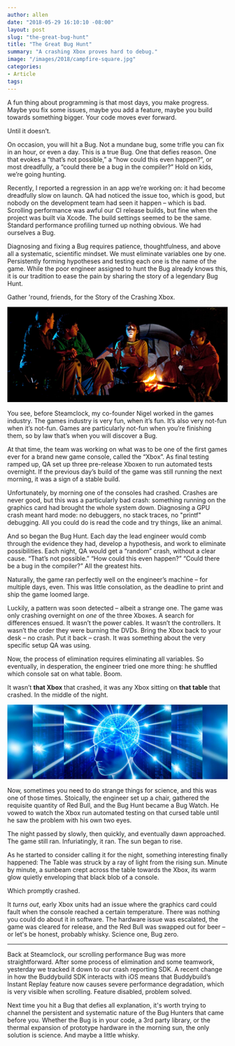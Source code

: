 ```yaml
---
author: allen
date: "2018-05-29 16:10:10 -08:00"
layout: post
slug: "the-great-bug-hunt"
title: "The Great Bug Hunt"
summary: "A crashing Xbox proves hard to debug."
image: "/images/2018/campfire-square.jpg"
categories:
- Article
tags:
---
```


A fun thing about programming is that most days, you make progress. Maybe you fix some issues, maybe you add a feature, maybe you build towards something bigger. Your code moves ever forward.

Until it doesn’t.

On occasion, you will hit a Bug. Not a mundane bug, some trifle you can fix in an hour, or even a day. This is a true Bug. One that defies reason. One that evokes a “that’s not possible,” a “how could this even happen?”, or most dreadfully, a “could there be a bug in the compiler?” Hold on kids, we’re going hunting.

Recently, I reported a regression in an app we’re working on: it had become dreadfully slow on launch. QA had noticed the issue too, which is good, but nobody on the development team had seen it happen – which is bad. Scrolling performance was awful our CI release builds, but fine when the project was built via Xcode. The build settings seemed to be the same. Standard performance profiling turned up nothing obvious. We had ourselves a Bug.

Diagnosing and fixing a Bug requires patience, thoughtfulness, and above all a systematic, scientific mindset. We must eliminate variables one by one. Persistently forming hypotheses and testing each one is the name of the game. While the poor engineer assigned to hunt the Bug already knows this, it is our tradition to ease the pain by sharing the story of a legendary Bug Hunt.

Gather 'round, friends, for the Story of the Crashing Xbox.

<img src='/images/2018/campfire.jpg'>

You see, before Steamclock, my co-founder Nigel worked in the games industry. The games industry is very fun, when it’s fun. It’s also very not-fun when it’s not-fun. Games are particularly not-fun when you’re finishing them, so by law that’s when you will discover a Bug.

At that time, the team was working on what was to be one of the first games ever for a brand new game console, called the “Xbox”. As final testing ramped up, QA set up three pre-release Xboxen to run automated tests overnight. If the previous day’s build of the game was still running the next morning, it was a sign of a stable build.

Unfortunately, by morning one of the consoles had crashed. Crashes are never good, but this was a particularly bad crash: something running on the graphics card had brought the whole system down. Diagnosing a GPU crash meant hard mode: no debuggers, no stack traces, no "printf" debugging. All you could do is read the code and try things, like an animal.

And so began the Bug Hunt. Each day the lead engineer would comb through the evidence they had, develop a hypothesis, and work to eliminate possibilities. Each night, QA would get a “random” crash, without a clear cause. “That’s not possible.” “How could this even happen?” “Could there be a bug in the compiler?” All the greatest hits.

Naturally, the game ran perfectly well on the engineer’s machine – for multiple days, even. This was little consolation, as the deadline to print and ship the game loomed large.

Luckily, a pattern was soon detected – albeit a strange one. The game was only crashing overnight on *one* of the three Xboxes.  A search for differences ensued. It wasn’t the power cables. It wasn’t the controllers. It wasn’t the order they were burning the DVDs. Bring the Xbox back to your desk – no crash. Put it back – crash. It was something about the very specific setup QA was using.

Now, the process of elimination requires eliminating all variables. So eventually, in desperation, the engineer tried one more thing: he shuffled which console sat on what table. Boom.

It wasn’t **that Xbox** that crashed, it was any Xbox sitting on **that table** that crashed. In the middle of the night.

<img src='/images/2018/brains.jpg'>

Now, sometimes you need to do strange things for science, and this was one of those times. Stoically, the engineer set up a chair, gathered the requisite quantity of Red Bull, and the Bug Hunt became a Bug Watch. He vowed to watch the Xbox run automated testing on that cursed table until he saw the problem with his own two eyes.

The night passed by slowly, then quickly, and eventually dawn approached. The game still ran. Infuriatingly, it ran. The sun began to rise.

As he started to consider calling it for the night, something interesting finally happened: The Table was struck by a ray of light from the rising sun. Minute by minute, a sunbeam crept across the table towards the Xbox, its warm glow quietly enveloping that black blob of a console.

Which promptly crashed.

It *turns out*, early Xbox units had an issue where the graphics card could fault when the console reached a certain temperature. There was nothing you could do about it in software. The hardware issue was escalated, the game was cleared for release, and the Red Bull was swapped out for beer – or let's be honest, probably whisky. Science one, Bug zero.

---

Back at Steamclock, our scrolling performance Bug was more straightforward. After some process of elimination and some teamwork, yesterday we tracked it down to our crash reporting SDK. A recent change in how the Buddybuild SDK interacts with iOS means that Buddybuild’s Instant Replay feature now causes severe performance degradation, which is very visible when scrolling. Feature disabled, problem solved.

Next time you hit a Bug that defies all explanation, it's worth trying to channel the persistent and systematic nature of the Bug Hunters that came before you. Whether the Bug is in your code, a 3rd party library, or the thermal expansion of prototype hardware in the morning sun, the only solution is science. And maybe a little whisky.